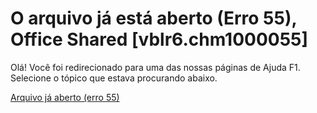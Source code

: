 
# O arquivo já está aberto (Erro 55), Office Shared [vblr6.chm1000055]

Olá! Você foi redirecionado para uma das nossas páginas de Ajuda F1. Selecione o tópico que estava procurando abaixo.

[Arquivo já aberto (erro 55)](http://msdn.microsoft.com/library/cd86a735-910f-5922-3a53-6b9963bb71ae%28Office.15%29.aspx)
